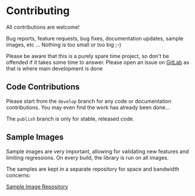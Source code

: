 # Contributing

All contributions are welcome!

Bug reports, feature requests, bug fixes, documentation updates, sample images, etc ...
Nothing is too small or too big ;-)

Please be aware that this is a purely spare time project, so don't be offended if it
takes some time to answer. Please open an issue on [GitLab](https://gitlab.com/Cyb3r-Jak3/exifreader) as that is where main development is done

## Code Contributions

Please start from the ``develop`` branch for any code or documentation contributions.
You may even find the work has already been done...

The ``publish`` branch is only for stable, released code.

## Sample Images

Sample images are very important, allowing for validating new features and limiting regressions.
On every build, the library is run on all images.

The samples are kept in a separate repository for space and bandwidth concerns:

[Sample Image Repository](https://github.com/ianare/exif-samples)
